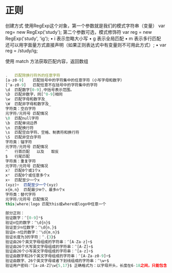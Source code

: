 # 正则

创建方式
使用RegExp这个对象，第一个参数就是我们的模式字符串（变量）
var reg= new RegExp('study');
第二个参数可选，模式修饰符
var reg = new RegExp('study', 'ig');
•	i 表示忽略大小写
•	g 表示全局匹配
•	m 表示多行匹配
还可以用字面量方式直接声明（如果正则表达式中有变量则不可用此方式）;
•	var reg = /study/ig;

使用 match 方法获取匹配内容，返回数组

```javascript

.	匹配除换行符外的任意字符
[a-z0-9]	匹配括号中的字符集中的任意字符（小写字母和数字）
[^a-z0-9]	匹配任意不在括号中的字符集中的字符
\d	匹配数字[0-9],中括号表示范围。
\D	匹配非数字，同[^0-9]相同
\w	匹配字母和数字及_
\W	匹配非字母和数字及_
字符类：空白字符
元字符/元符号	匹配情况
\0	匹配null字符
\b	匹配单词边界
\n	匹配换行符
\s	匹配空白字符、空格、制表符和换行符
\S	匹配非空白字符
字符类：锚字符
元字符/元符号	匹配情况
^	行首匹配   以及   取反
$	行尾匹配
字符类：重复字符
元字符/元符号	匹配情况
x?	匹配0个或1个x
x*	匹配0个或任意多个x
x+	匹配至少一个x
(xyz)+	匹配至少一个(xyz)
x{m,n}	匹配最少m个、最多n个x
字符类：替代字符
元字符/元符号	匹配情况
this|where|logo	匹配this或where或logo中任意一个

部分正则：
验证数字：^[0-9]*$ 
验证n位的数字：^\d{n}$ 
验证至少n位数字：^\d{n,}$ 
验证m-n位的数字：^\d{m,n}$ 
验证长度为3的字符：^.{3}$ 
验证由26个英文字母组成的字符串：^[A-Za-z]+$ 
验证由26个大写英文字母组成的字符串：^[A-Z]+$ 
验证由26个小写英文字母组成的字符串：^[a-z]+$ 
验证由数字和26个英文字母组成的字符串：^[A-Za-z0-9]+$ 
验证由数字、26个英文字母或者下划线组成的字符串：^\w+$ 
验证用户密码:^[a-zA-Z]\w{5,17}$ 正确格式为：以字母开头，长度在6-18之间，只能包含字符、数字和下划


```